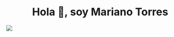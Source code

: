 <h1 align="center">Hola 👋, soy Mariano Torres</h1>
<img src="https://res.cloudinary.com/djdqwkavb/image/upload/v1683389373/banner_link_o6iy1i.jpg">
